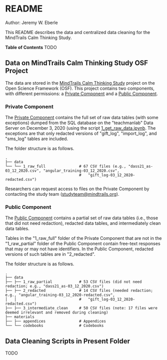 # README
Author: Jeremy W. Eberle

This README describes the data and centralized data cleaning for the MindTrails Calm Thinking Study.

**Table of Contents**
TODO

## Data on MindTrails Calm Thinking Study OSF Project

The data are stored in the [MindTrails Calm Thinking Study](https://osf.io/zbd52/) project on the Open Science Framework (OSF). This project contains two components, with different permissions: a [Private Component](https://osf.io/jwvnb/) and a [Public Component](https://osf.io/s8v3h/).

### Private Component

The [Private Component](https://osf.io/jwvnb/) contains the full set of raw data tables (with some exceptions) dumped from the SQL database on the "teachmanlab" Data Server on December 3, 2020 (using the script [1_get_raw_data.ipynb](code/1_get_raw_data.ipynb). The exceptions are that only redacted versions of "gift_log", "import_log", and "sms_log" tables are included.

The folder structure is as follows.
```
.
├── data
└── └── 1_raw_full               # 67 CSV files (e.g., "dass21_as-03_12_2020.csv", "angular_training-03_12_2020.csv", 
                                 #   "gift_log-03_12_2020-redacted.csv")
```

Researchers can request access to files on the Private Component by contacting the study team ([studyteam@mindtrails.org](mailto:studyteam@mindtrails.org)).

### Public Component

The [Public Component](https://osf.io/s8v3h/) contains a partial set of raw data tables (i.e., those that did not need redaction), redacted data tables, and intermediately clean data tables.

Tables in the "1_raw_full" folder of the Private Component that are not in the "1_raw_partial" folder of the Public Component contain free-text responses that may or may not have identifiers. In the Public Component, redacted versions of such tables are in "2_redacted".

The folder structure is as follows.
```
.
├── data                    
├── ├── 1_raw_partial            # 53 CSV files (did not need redaction; e.g., "dass21_as-03_12_2020.csv")
├── ├── 2_redacted               # 14 CSV files (needed redaction; e.g., "angular_training-03_12_2020-redacted.csv", 
│   │                            #   "gift_log-03_12_2020-redacted.csv")
├── ├── 3_intermediate_clean     # 50 CSV files (note: 17 files were deemed irrelevant and removed during cleaning)
├── materials
├── ├── appendices               # Appendices
└── └── codebooks                # Codebooks
```

## Data Cleaning Scripts in Present Folder

TODO
